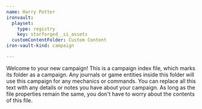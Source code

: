 ```yaml
---
name: Harry Potter
ironvault:
  playset:
    type: registry
    key: starforged__si_assets
  customContentFolder: Custom Content
iron-vault-kind: campaign

---
```


Welcome to your new campaign! This is a campaign index file, which marks its folder as a campaign. Any journals or game entities inside this folder will use this campaign for any mechanics or commands. You can replace all this text with any details or notes you have about your campaign. As long as the file properties remain the same, you don't have to worry about the contents of this file.
